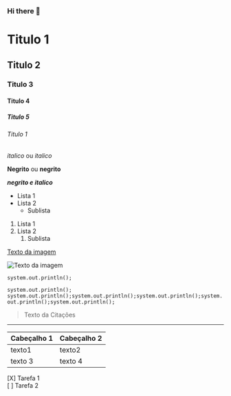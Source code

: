 ### Hi there 👋

# Titulo 1
## Titulo 2
### Titulo 3
#### Titulo 4
##### Titulo 5
###### Titulo 1


*italico* ou _italico_

**Negrito** ou __negrito__

___negrito e italico___

- Lista 1
- Lista 2
  - Sublista

1. Lista 1
2. Lista 2
   1. Sublista

[Texto da imagem](https://img.freepik.com/fotos-premium/por-do-sol-no-mar_69709-957.jpg)


![Texto da imagem](https://img.freepik.com/fotos-premium/por-do-sol-no-mar_69709-957.jpg)

`system.out.println();`

```system.out.println(); system.out.println();system.out.println();system.out.println();system.out.println();system.out.println(); ```

> Texto da Citações 
---------------------------


| Cabeçalho 1 | Cabeçalho 2 |
|------------ | ------------|
| texto1      | texto2      |
| texto 3     | texto 4     |

[X] Tarefa 1 <br>
[ ] Tarefa 2


<!--
**allineantunnes/allineantunnes** is a ✨ _special_ ✨ repository because its `README.md` (this file) appears on your GitHub profile.

Here are some ideas to get you started:

- 🔭 I’m currently working on ...
- 🌱 I’m currently learning ...
- 👯 I’m looking to collaborate on ...
- 🤔 I’m looking for help with ...
- 💬 Ask me about ...
- 📫 How to reach me: ...
- 😄 Pronouns: ...
- ⚡ Fun fact: ...
-->

<!--

https://media1.tenor.com/m/bCfpwMjfAi0AAAAC/cat-typing.gif


-->